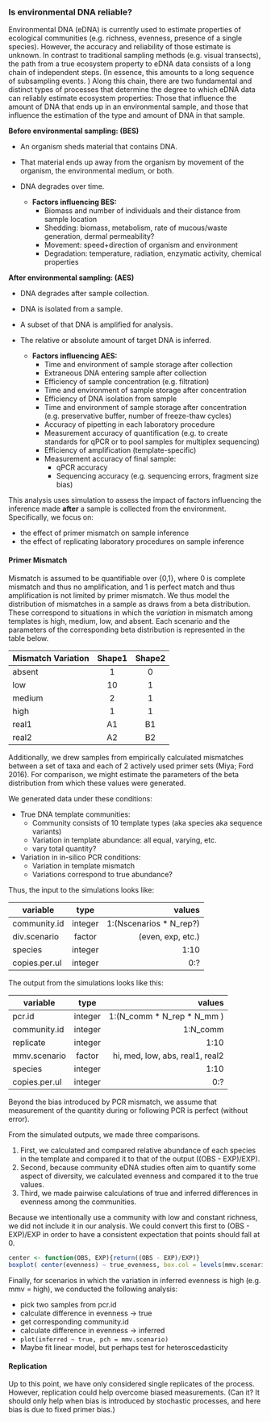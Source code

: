 ### Is environmental DNA reliable?

Environmental DNA (eDNA) is currently used to estimate properties of ecological communities (e.g. richness, evenness, presence of a single species).
However, the accuracy and reliability of those estimate is unknown. 
In contrast to traditional sampling methods (e.g. visual transects), the path from a true ecosystem property to eDNA data consists of a long chain of independent steps. 
(In essence, this amounts to a long sequence of subsampling events. )
Along this chain, there are two fundamental and distinct types of processes that determine the degree to which eDNA data can reliably estimate ecosystem properties: Those that influence the amount of DNA that ends up in an environmental sample, and those that influence the estimation of the type and amount of DNA in that sample. 

**Before environmental sampling: (BES)**
- An organism sheds material that contains DNA.
- That material ends up away from the organism by movement of the organism, the environmental medium, or both.
- DNA degrades over time.


  - **Factors influencing BES:**
    - Biomass and number of individuals and their distance from sample location
    - Shedding: biomass, metabolism, rate of mucous/waste generation, dermal permeability?
    - Movement: speed+direction of organism and environment
    - Degradation: temperature, radiation, enzymatic activity, chemical properties


**After environmental sampling: (AES)**
- DNA degrades after sample collection.
- DNA is isolated from a sample.
- A subset of that DNA is amplified for analysis.
- The relative or absolute amount of target DNA is inferred.


  - **Factors influencing AES:**
    - Time and environment of sample storage after collection
    - Extraneous DNA entering sample after collection
    - Efficiency of sample concentration (e.g. filtration)
    - Time and environment of sample storage after concentration
    - Efficiency of DNA isolation from sample
    - Time and environment of sample storage after concentration (e.g. preservative buffer, number of freeze-thaw cycles)
    - Accuracy of pipetting in each laboratory procedure
    - Measurement accuracy of quantification (e.g. to create standards for qPCR or to pool samples for multiplex sequencing)
    - Efficiency of amplification (template-specific)
    - Measurement accuracy of final sample:
      - qPCR accuracy
      - Sequencing accuracy (e.g. sequencing errors, fragment size bias)

This analysis uses simulation to assess the impact of factors influencing the inference made **after** a sample is collected from the environment. 
Specifically, we focus on:
  - the effect of primer mismatch on sample inference
  - the effect of replicating laboratory procedures on sample inference

#### Primer Mismatch
Mismatch is assumed to be quantifiable over {0,1}, where 0 is complete mismatch and thus no amplification, and 1 is perfect match and thus amplification is not limited by primer mismatch. 
We thus model the distribution of mismatches in a sample as draws from a beta distribution. 
These correspond to situations in which the _variation_ in mismatch among templates is high, medium, low, and absent. 
Each scenario and the parameters of the corresponding beta distribution is represented in the table below.


| Mismatch Variation | Shape1 | Shape2 |
|---|:-:|:-:|
| absent | 1  | 0 |
| low    | 10 | 1 |
| medium | 2  | 1 |
| high   | 1  | 1 |
| real1  | A1  | B1 |
| real2  | A2  | B2 |

Additionally, we drew samples from empirically calculated mismatches between a set of taxa and each of 2 actively used primer sets (Miya; Ford 2016). 
For comparison, we might estimate the parameters of the beta distribution from which these values were generated. 

We generated data under these conditions:
- True DNA template communities:
  - Community consists of 10 template types (aka species aka sequence variants)
  - Variation in template abundance: all equal, varying, etc. 
  - vary total quantity?
- Variation in in-silico PCR conditions:
  - Variation in template mismatch
  - Variations correspond to true abundance?

Thus, the input to the simulations looks like:

| variable | type | values |
|---|:-:|--:|
| community.id | integer | 1:(Nscenarios \* N_rep?) |
| div.scenario | factor | (even, exp, etc.) |
| species | integer | 1:10 |
| copies.per.ul | integer | 0:? |

The output from the simulations looks like this:

| variable | type | values |
|---|:-:|--:|
| pcr.id | integer | 1:(N_comm \* N_rep \* N_mm ) |
| community.id | integer | 1:N_comm |
| replicate | integer | 1:10 |
| mmv.scenario | factor | hi, med, low, abs, real1, real2 |
| species | integer | 1:10 |
| copies.per.ul | integer | 0:? |

Beyond the bias introduced by PCR mismatch, we assume that measurement of the quantity during or following PCR is perfect (without error).

From the simulated outputs, we made three comparisons. 
1. First, we calculated and compared relative abundance of each species in the template and compared it to that of the output ((OBS - EXP)/EXP).
2. Second, because community eDNA studies often aim to quantify some aspect of diversity, we calculated evenness and compared it to the true values. 
3. Third, we made pairwise calculations of true and inferred differences in evenness among the communities.

Because we intentionally use a community with low and constant richness, we did not include it in our analysis.
We could convert this first to (OBS - EXP)/EXP in order to have a consistent expectation that points should fall at 0.

```r
center <- function(OBS, EXP){return((OBS - EXP)/EXP)}
boxplot( center(evenness) ~ true_evenness, box.col = levels(mmv.scenario))
```

Finally, for scenarios in which the variation in inferred evenness is high (e.g. mmv = high), we conducted the following analysis:
  - pick two samples from pcr.id
  - calculate difference in evenness -> true
  - get corresponding community.id
  - calculate difference in evenness -> inferred
  - `plot(inferred ~ true, pch = mmv.scenario)`
  - Maybe fit linear model, but perhaps test for heteroscedasticity

#### Replication
Up to this point, we have only considered single replicates of the process. 
However, replication could help overcome biased measurements. 
(Can it? It should only help when bias is introduced by stochastic processes, and here bias is due to fixed primer bias.)


